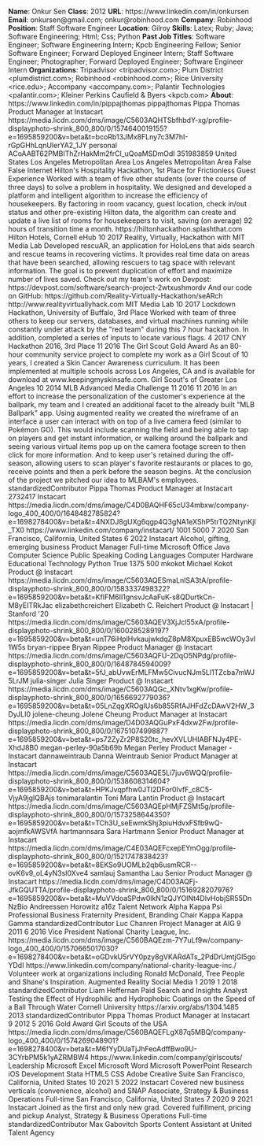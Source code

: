 **Name**: Onkur Sen
**Class**: 2012
**URL**: https://www\.linkedin\.com/in/onkursen
**Email**: onkursen@gmail\.com; onkur@robinhood\.com
**Company**: Robinhood
**Position**: Staff Software Engineer
**Location**: Gilroy
**Skills**: Latex; Ruby; Java; Software Engineering; Html; Css; Python
**Past Job Titles**: Software Engineer; Software Engineering Intern; Kpcb Engineering Fellow; Senior Software Engineer; Forward Deployed Engineer Intern; Staff Software Engineer; Photographer; Forward Deployed Engineer; Software Engineer Intern
**Organizations**: Tripadvisor <tripadvisor\.com>; Plum District <plumdistrict\.com>; Robinhood <robinhood\.com>; Rice University <rice\.edu>; Accompany <accompany\.com>; Palantir Technologies <palantir\.com>; Kleiner Perkins Caufield & Byers <kpcb\.com>
**About**: https://www\.linkedin\.com/in/pippajthomas pippajthomas Pippa Thomas Product Manager at Instacart https://media\.licdn\.com/dms/image/C5603AQHTSbfhbdY\-xg/profile\-displayphoto\-shrink\_800\_800/0/1574640019155?e=1695859200&v=beta&t=bcoRb13JMx8FLny7c3M7hI\-rGpGHhLqnUlerYA2\_1JY personal ACoAABT62PMBIThZrHakMm2frCl\_uQoaMSDmOdI 351983859 United States Los Angeles Metropolitan Area Los Angeles Metropolitan Area False False Internet Hilton's Hospitality Hackathon, 1st Place for Frictionless Guest Experience Worked with a team of five other students \(over the course of three days\) to solve a problem in hospitality\. We designed and developed a platform and intelligent algorithm to increase the efficiency of housekeepers\. By factoring in room vacancy, guest location, check in/out status and other pre\-existing Hilton data, the algorithm can create and update a live list of rooms for housekeepers to visit, saving \(on average\) 92 hours of transition time a month\.   https://hiltonhackathon\.splashthat\.com Hilton Hotels, Cornell eHub 10 2017 Reality, Virtually, Hackathon with MIT Media Lab Developed rescuAR, an application for HoloLens that aids search and rescue teams in recovering victims\. It provides real time data on areas that have been searched, allowing rescuers to tag space with relevant information\. The goal is to prevent duplication of effort and maximize number of lives saved\.  Check out my team's work on Devpost: https://devpost\.com/software/search\-project\-2wtxushmordv  And our code on GitHub: https://github\.com/Reality\-Virtually\-Hackathon/seARch  http://www\.realityvirtuallyhack\.com MIT Media Lab 10 2017 Lockdown Hackathon, University of Buffalo, 3rd Place Worked with team of three others to keep our servers, databases, and virtual machines running while constantly under attack by the "red team" during this 7 hour hackathon\. In addition, completed a series of inputs to locate various flags\. 4 2017 CNY Hackathon 2016, 3rd Place 11 2016 The Girl Scout Gold Award As an 80\-hour community service project to complete my work as a Girl Scout of 10 years, I created a Skin Cancer Awareness curriculum\. It has been implemented at multiple schools across Los Angeles, CA and is available for download at www\.keepingmyskinsafe\.com\. Girl Scout's of Greater Los Angeles 10 2014 MLB Advanced Media Challenge 11 2016 11 2016 In an effort to increase the personalization of the customer's experience at the ballpark, my team and I created an additional facet to the already built "MLB Ballpark" app\. Using augmented reality we created the wireframe of an interface a user can interact with on top of a live camera feed \(similar to Pokémon GO\)\. This would include scanning the field and being able to tap on players and get instant information, or walking around the ballpark and seeing various virtual items pop up on the camera footage screen to then click for more information\. And to keep user's retained during the off\-season, allowing users to scan player's favorite restaurants or places to go, receive points and then a perk before the season begins\. At the conclusion of the project we pitched our idea to MLBAM's employees\.  standardizedContributor Pippa Thomas Product Manager at Instacart 2732417 Instacart https://media\.licdn\.com/dms/image/C4D0BAQHF65cU34mbxw/company\-logo\_400\_400/0/1648482785824?e=1698278400&v=beta&t=4NXDJ8gUXg6qgp4Q3gNA1eXShP5trTQ2NtynKjl\_TX0 https://www\.linkedin\.com/company/instacart/ 1001 5000 7 2020 San Francisco, California, United States 6 2022 Instacart Alcohol, gifting, emerging business Product Manager Full\-time Microsoft Office Java Computer Science Public Speaking Coding Languages Computer Hardware Educational Technology Python True 1375 500 mkokot Michael Kokot Product @ Instacart https://media\.licdn\.com/dms/image/C5603AQESmaLnlSA3tA/profile\-displayphoto\-shrink\_800\_800/0/1583337498322?e=1695859200&v=beta&t=KfIFM6II1gnsvJcAaFuK\-s8QDurtkCn\-M8yEITRkJac elizabethcreichert Elizabeth C\. Reichert Product @ Instacart | Stanford '20 https://media\.licdn\.com/dms/image/C5603AQEV3XjJcl55xA/profile\-displayphoto\-shrink\_800\_800/0/1600285289197?e=1695859200&v=beta&t=unT76iHplHvkaujwkdqZ8pM8XpuxEB5wcWOy3vI1W5s bryan\-rippee Bryan Rippee Product Manager @ Instacart https://media\.licdn\.com/dms/image/C5603AQFU\-2DqO5NPdg/profile\-displayphoto\-shrink\_800\_800/0/1648784594009?e=1695859200&v=beta&t=5fJ\_abUvwErMLFMw5CivucNJm5Ll1TZcba7mWJ5LrJM julia\-singer Julia Singer Product @ Instacart https://media\.licdn\.com/dms/image/C5603AQGc\_XNtv1xgKw/profile\-displayphoto\-shrink\_800\_800/0/1656692779036?e=1695859200&v=beta&t=05LnZqgXROgIUs6b855RfAJHFdZcDAwV2HW\_3DyJLI0 jolene\-cheung Jolene Cheung Product Manager at Instacart https://media\.licdn\.com/dms/image/D4D03AQGuPxF4dxw2Fw/profile\-displayphoto\-shrink\_800\_800/0/1675107499887?e=1695859200&v=beta&t=ps72ZyZr2P8S20tc\_hevXVLUHIABFNJy4PE\-XhdJ8B0 megan\-perley\-90a5b69b Megan Perley Product Manager \- Instacart dannaweintraub Danna Weintraub Senior Product Manager at Instacart https://media\.licdn\.com/dms/image/C5603AQE5Li7juv6WQQ/profile\-displayphoto\-shrink\_800\_800/0/1538608314604?e=1695859200&v=beta&t=HPKJvqpfhw0JTl2DFor0IvfF\_c8C5\-VjyA9jgIQBAjs tonimaralantin Toni Mara Lantin Product @ Instacart https://media\.licdn\.com/dms/image/C5603AQEpHMjFZSMt5g/profile\-displayphoto\-shrink\_800\_800/0/1573258644350?e=1695859200&v=beta&t=TCh3U\_seEwmkShj3piuHdvxFSfb9wQ\-aojmfkAWSVfA hartmannsara Sara Hartmann Senior Product Manager at Instacart https://media\.licdn\.com/dms/image/C4E03AQEFcxepEYmOgg/profile\-displayphoto\-shrink\_800\_800/0/1521747838423?e=1695859200&v=beta&t=8EKSo9UOMLb2qb6usmRCR\-\-ovK6v9\_oL4yN3sI0Xve4 samlauj Samantha Lau Senior Product Manager @ Instacart https://media\.licdn\.com/dms/image/C4D03AQFj\-JfkGQUTTA/profile\-displayphoto\-shrink\_800\_800/0/1516928207976?e=1695859200&v=beta&t=MuVVdoaSPdw0lkN1zQJYOlNt4DlvHobjSR55DnNzBio Andreessen Horowitz a16z Talent Network Alpha Kappa Psi Professional Business Fraternity President, Branding Chair Kappa Kappa Gamma standardizedContributor Luc Chanren Project Manager at AIG 9 2011 6 2016 Vice President National Charity League, Inc\. https://media\.licdn\.com/dms/image/C560BAQEzm\-7Y7uLf9w/company\-logo\_400\_400/0/1570665017030?e=1698278400&v=beta&t=oGDvkU5rVY0pzy8gVKARdATs\_2PdDrUmtjGl5goYDdI https://www\.linkedin\.com/company/national\-charity\-league\-inc\./ Volunteer work at organizations including Ronald McDonald, Tree People and Shane's Inspiration\. Augmented Reality Social Media 1 2019 1 2018 standardizedContributor Liam Heffernan Paid Search and Insights Analyst Testing the Effect of Hydrophilic and Hydrophobic Coatings on the Speed of a Ball Through Water Cornell University https://arxiv\.org/abs/1304\.1485 2013 standardizedContributor Pippa Thomas Product Manager at Instacart 9 2012 5 2016 Gold Award Girl Scouts of the USA https://media\.licdn\.com/dms/image/C560BAQEFLgX87q5MBQ/company\-logo\_400\_400/0/1574269048901?e=1698278400&v=beta&t=M6fYyDUaTjJhFeoAdffBwo9U\-3CYrbPM5k1yAZRMBW4 https://www\.linkedin\.com/company/girlscouts/ Leadership Microsoft Excel Microsoft Word Microsoft PowerPoint Research iOS Development Stata HTML5 CSS Adobe Creative Suite San Francisco, California, United States 10 2021 5 2022 Instacart Covered new business verticals \(convenience, alcohol\) and SNAP Associate, Strategy & Business Operations Full\-time San Francisco, California, United States 7 2020 9 2021 Instacart Joined as the first and only new grad\. Covered fulfillment, pricing and pickup Analyst, Strategy & Business Operations Full\-time standardizedContributor Max Gabovitch Sports Content Assistant at United Talent Agency
